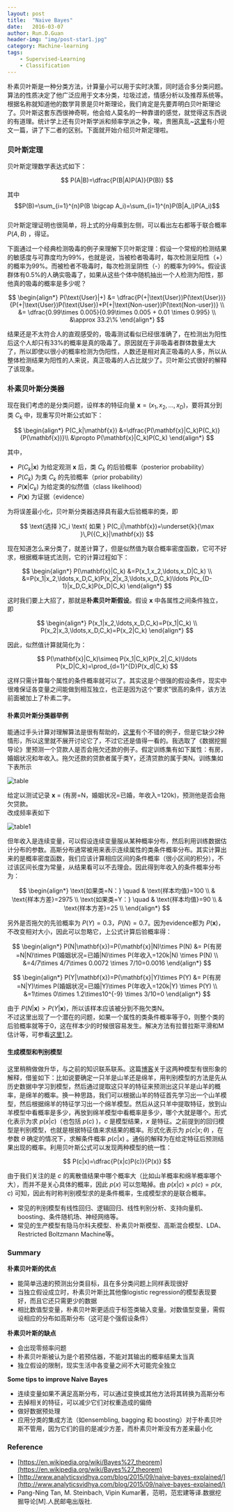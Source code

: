 ```yaml
---
layout: post
title:  "Naive Bayes"
date:   2016-03-07
author: Run.D.Guan
header-img: "img/post-star1.jpg"
category: Machine-learning
tags:
    - Supervised-Learning
    - Classification
---
```


朴素贝叶斯是一种分类方法，计算量小可以用于实时决策，同时适合多分类问题。算法的性质决定了他广泛应用于文本分类，垃圾过滤，情感分析以及推荐系统等。根据名称就知道他的数学背景是贝叶斯理论，我们肯定是先要弄明白贝叶斯理论了。贝叶斯这套东西很神奇啊，他会给人莫名的一种靠谱的感觉，就觉得这东西说的有道理。统计学上还有贝叶斯学派和频率学派之争，唉，贵圈真乱~[这里](http://mp.weixin.qq.com/s?__biz=MzAxMzU5MTQ5MA==&mid=207004374&idx=1&sn=91f6220fb70ba87ba267d6d0a1fd8855#rd)有小短文一篇，讲了下二者的区别。下面就开始介绍贝叶斯定理啦。

### 贝叶斯定理
贝叶斯定理数学表达式如下：

$$
    P(A|B)=\dfrac{P(B|A)P(A)}{P(B)}
$$

其中
 $$P(B)=\sum_{i=1}^{n}P(B \bigcap A_i)=\sum_{i=1}^{n}P(B|A_i)P(A_i)$$
 <br>贝叶斯定理证明也很简单，将上式的分母乘到左侧，可以看出左右都等于联合概率 $P(A,B)$ ，得证。

下面通过一个经典检测吸毒的例子来理解下贝叶斯定理：假设一个常规的检测结果的敏感度与可靠度均为99%，也就是说，当被检者吸毒时，每次检测呈阳性（+）的概率为99%。而被检者不吸毒时，每次检测呈阴性（-）的概率为99%。假设该群体有0.5%的人确实吸毒了，如果从这些个体中随机抽出一个人检测为阳性，那他真的吸毒的概率是多少呢？

$$
\begin{align*}
    P(\text{User}|+) &= \dfrac{P(+|\text{User})P(\text{User})}{P(+|\text{User})P(\text{User})+P(+|\text{Non-user})P(\text{Non-user})} \\
    &= \dfrac{0.99\times 0.005}{0.99\times 0.005 + 0.01 \times 0.995} \\
    &\approx 33.2\%
\end{align*}
$$

结果还是不太符合人的直观感受的，吸毒测试看似已经很准确了，在检测出为阳性后这个人却只有33%的概率是真的吸毒了。原因就在于非吸毒者群体数量太大了，所以即使以很小的概率检测为伪阳性，人数还是相对真正吸毒的人多，所以从整体检测结果为阳性的人来说，真正吸毒的人占比就少了。贝叶斯公式很好的解释了该现象。

### 朴素贝叶斯分类器
现在我们考虑的是分类问题，设样本的特征向量 $\mathbf{x}=(x_1, x_2, \ldots, x_D)$，要将其分到类 $C_k$ 中，现重写贝叶斯公式如下：

$$
\begin{align*}
P(C_k|\mathbf{x}) &=\dfrac{P(\mathbf{x}|C_k)P(C_k)}{P(\mathbf{x})}\\
&\propto P(\mathbf{x}|C_k)P(C_k)
\end{align*}
$$

其中，

* $P(C_{k} \vert \mathbf{x})$ 为给定观测 $\mathbf{x}$ 后，类 $C_k$ 的后验概率（posterior probability）
* $P(C_k)$ 为类 $C_k$ 的先验概率（prior probability）
* $P(\mathbf{x}\vert C_{k})$ 为给定类的似然值（class likelihood）
* $P(\mathbf{x})$ 为证据（evidence）

为将误差最小化，贝叶斯分类器选择具有最大后验概率的类，即

$$
\text{选择 }C_i \text{ 如果 } P(C_i|\mathbf{x})=\underset{k}{\max }\,P({C_k}|\mathbf{x})
$$

现在知道怎么来分类了，就差计算了，但是似然值为联合概率密度函数，它可不好求，根据概率链式法则，它的计算过程如下：

$$
\begin{align*}
    P(\mathbf{x}|C_k) &=P(x_1,x_2,\ldots,x_D|C_k) \\
    &=P(x_1|x_2,\ldots,x_D,C_k)P(x_2|x_3,\ldots,x_D,C_k)\ldots P(x_{D-1}|x_D,C_k)P(x_D|C_k)
\end{align*}
$$

这时我们要上大招了，那就是**朴素贝叶斯假设**。假设 $\mathbf{x}$ 中各属性之间条件独立，即

$$
\begin{align*}
    P(x_1|x_2,\ldots,x_D,C_k)=P(x_1|C_k) \\
    P(x_2|x_3,\ldots,x_D,C_k)=P(x_2|C_k)
\end{align*}
$$

因此，似然值计算就简化为：

$$
    P(\mathbf{x}|C_k)\simeq P(x_1|C_k)P(x_2|,C_k)\ldots P(x_D|C_k)=\prod_{d=1}^{D}P(x_d|C_k)
$$

这样只需计算每个属性的条件概率就可以了。其实这是个很强的假设条件，现实中很难保证各变量之间能做到相互独立，也正是因为这个“要求”很高的条件，该方法前面被加上了朴素二字。

#### 朴素贝叶斯分类器举例

能通过手头计算对理解算法是很有帮助的，[这里](http://www.inf.ed.ac.uk/teaching/courses/inf2b/learnnotes/inf2b-learn06-notes-nup.pdf)有个不错的例子，但是它缺少2种情形，所以这里就不展开讨论它了，不过它还是值得一看的。我选取了《数据挖掘导论》里预测一个贷款人是否会拖欠还款的例子。假定训练集有如下属性：有房，婚姻状况和年收入。拖欠还款的贷款者属于类Y，还清贷款的属于类N。训练集如下表所示

![table](http://7xqutp.com1.z0.glb.clouddn.com/tableNY.png)

给定以测试记录 $\mathbf{x}$ = (有房=N，婚姻状况=已婚，年收入=120k)，预测他是否会拖欠贷款。<br>
改成频率表如下

![table1](http://7xqutp.com1.z0.glb.clouddn.com/tableNY2.png)

但年收入是连续变量，可以假设连续变量服从某种概率分布，然后利用训练数据估计分布的参数。高斯分布通常被用来表示连续属性的类条件概率分布。其实计算出来的是概率密度函数，我们应该计算相应区间的条件概率（很小区间的积分），不过该区间长度为常量，从结果看可以不去理会。因此得到年收入的条件概率分布为：

$$
\begin{align*}
    \text{如果类=N：} \quad & \text{样本均值}=100 \\
    & \text{样本方差}=2975 \\
    \text{如果类=Y：} \quad  & \text{样本均值}=90 \\
    & \text{样本方差}=25 \\
\end{align*}
$$

另外是否拖欠的先验概率为 $P(Y)=0.3$，$P(N)=0.7$。因为evidence都为 $P(\mathbf{x})$，不改变相对大小，因此可以忽略它，上公式计算后验概率得：

$$
\begin{align*}
    P(N|\mathbf{x})=P(\mathbf{x}|N)\times P(N) &= P(有房=N|N)\times P(婚姻状况=已婚|N)\times P(年收入=120k|N) \times P(N) \\
    &=4/7\times 4/7\times 0.0072 \times 7/10=0.0016
\end{align*}
$$

$$
\begin{align*}
    P(Y|\mathbf{x})=P(\mathbf{x}|Y)\times P(Y) &= P(有房=N|Y)\times P(婚姻状况=已婚|Y)\times P(年收入=120k|Y) \times P(Y) \\
    &=1\times 0\times 1.2\times10^{-9} \times 3/10=0
\end{align*}
$$

由于 $P(N|\mathbf{x})>P(Y|\mathbf{x})$，所以该样本应该被分到不拖欠类N。<br>
不过这里出现了一个潜在的问题，如果一个属性的类条件概率等于0，则整个类的后验概率就等于0，这在样本少的时候很容易发生。解决方法有拉普拉斯平滑和M估计等，可参看[这里1,](http://blog.csdn.net/cyningsun/article/details/8765536)[2](https://book.douban.com/subject/5377669/)。

#### 生成模型和判别模型

这里稍稍做做升华，与之前的知识联系联系。这篇[博客](http://www.cnblogs.com/jerrylead/archive/2011/03/05/1971903.html)关于这两种模型有很形象的解释，借鉴如下：比如说要确定一只羊是山羊还是绵羊，用判别模型的方法是先从历史数据中学习到模型，然后通过提取这只羊的特征来预测出这只羊是山羊的概率，是绵羊的概率。换一种思路，我们可以根据山羊的特征首先学习出一个山羊模型，然后根据绵羊的特征学习出一个绵羊模型。然后从这只羊中提取特征，放到山羊模型中看概率是多少，再放到绵羊模型中看概率是多少，哪个大就是哪个。形式化表示为求 $p(x\vert c)$（也包括 $p(c)$ )，$c$ 是模型结果，$x$ 是特征。之前提到的回归模型是判别模型，也就是根据特征值来求结果的概率。形式化表示为 $p(c\vert x;\theta)$ ，在参数 $\theta$ 确定的情况下，求解条件概率 $p(c\vert x)$ 。通俗的解释为在给定特征后预测结果出现的概率。利用贝叶斯公式可以发现两种模型的统一性：

$$
    P(c|x)=\dfrac{P(x|c)P(c)}{P(x)}
$$

由于我们关注的是 $c$ 的离散值结果中哪个概率大（比如山羊概率和绵羊概率哪个大），而并不是关心具体的概率，因此 $p(x)$ 可以忽略掉。由 $p(x\vert c)\times p(c)=p(x,c)$ 可知，因此有时称判别模型求的是条件概率，生成模型求的是联合概率。

* 常见的判别模型有线性回归、逻辑回归、线性判别分析、支持向量机、boosting、条件随机场、神经网络等。
* 常见的生产模型有隐马尔科夫模型、朴素贝叶斯模型、高斯混合模型、LDA、Restricted Boltzmann Machine等。

### Summary

**朴素贝叶斯的优点**

* 能简单迅速的预测出分类目标，且在多分类问题上同样表现很好
* 当独立假设成立时，朴素贝叶斯比其他像logistic regression的模型表现要好，而且它还只需更少的数据
* 相比数值型变量，朴素贝叶斯更适应于标签类输入变量。对数值型变量，需假设相应的分布如高斯分布（这可是个强假设条件）

**朴素贝叶斯的缺点**

* 会出现零频率问题
* 朴素贝叶斯被认为是个若预估器，不能对其输出的概率结果太当真
* 独立假设的限制，现实生活中各变量之间不大可能完全独立

**Some tips to improve Naive Bayes**

* 连续变量如果不满足高斯分布，可以通过变换或其他方法将其转换为高斯分布
* 去掉相关的特征，可以减少它们对权重造成的偏倚
* 做好数据预处理
* 应用分类的集成方法（如ensembling, bagging 和 boosting）对于朴素贝叶斯不管用，因为它们的目的是减少方差，而朴素贝叶斯没有方差来最小化

### Reference

* [https://en.wikipedia.org/wiki/Bayes%27_theorem](https://en.wikipedia.org/wiki/Bayes%27_theorem)
* [http://www.analyticsvidhya.com/blog/2015/09/naive-bayes-explained/](http://www.analyticsvidhya.com/blog/2015/09/naive-bayes-explained/)
* Pang-Ning Tan, M. Steinbach, Vipin Kumar著，范明，范宏建等译.数据挖掘导论[M].人民邮电出版社.
